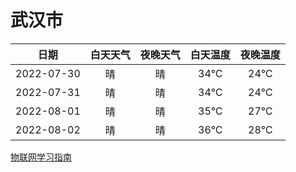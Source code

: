 # 武汉市
|日期|白天天气|夜晚天气|白天温度|夜晚温度|
|:--:|:--:|:--:|:--:|:--:|
|2022-07-30|晴|晴|34℃|24℃|
|2022-07-31|晴|晴|34℃|24℃|
|2022-08-01|晴|晴|35℃|27℃|
|2022-08-02|晴|晴|36℃|28℃|
 
[物联网学习指南](http://doc.lziqi.top/IoT)

